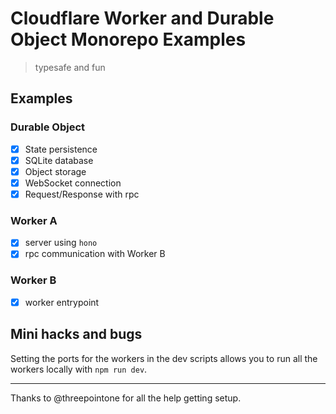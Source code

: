# Cloudflare Worker and Durable Object Monorepo Examples

> typesafe and fun

## Examples

### Durable Object

- [x] State persistence
- [x] SQLite database
- [x] Object storage
- [x] WebSocket connection
- [x] Request/Response with rpc

### Worker A

- [x] server using `hono`
- [x] rpc communication with Worker B

### Worker B

- [x] worker entrypoint

## Mini hacks and bugs

Setting the ports for the workers in the dev scripts allows you to run all the workers locally with `npm run dev`.

---

Thanks to @threepointone for all the help getting setup.
